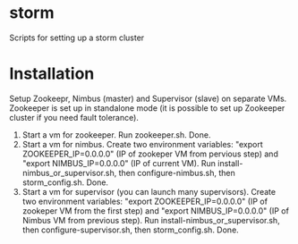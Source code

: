 # storm
Scripts for setting up a storm cluster

# Installation

Setup Zookeepr, Nimbus (master) and Supervisor (slave) on separate VMs. Zookeeper is set up in standalone mode (it is possible to set up Zookeeper cluster if you need fault tolerance).

1. Start a vm for zookeeper. Run zookeeper.sh. Done.
2. Start a vm for nimbus. Create two environment variables: "export ZOOKEEPER_IP=0.0.0.0" (IP of zookeper VM from pervious step) and "export NIMBUS_IP=0.0.0.0" (IP of current VM). Run install-nimbus_or_supervisor.sh, then configure-nimbus.sh, then storm_config.sh. Done.
3. Start a vm for supervisor (you can launch many supervisors). Create two environment variables: "export ZOOKEEPER_IP=0.0.0.0" (IP of zookeper VM from the first step) and "export NIMBUS_IP=0.0.0.0" (IP of Nimbus VM from previous step). Run install-nimbus_or_supervisor.sh, then configure-supervisor.sh, then storm_config.sh. Done. 
